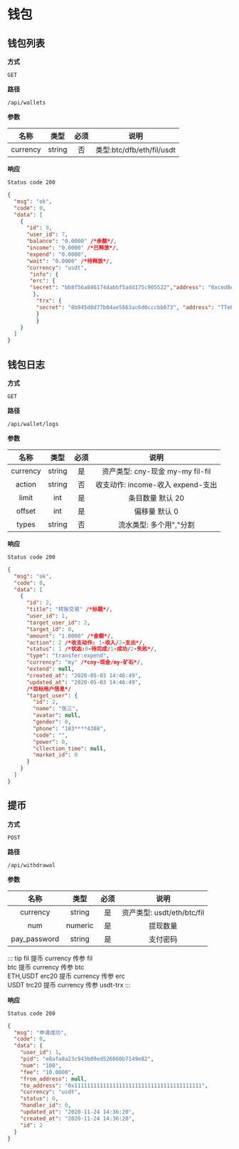 # 钱包

## 钱包列表

**方式**

`GET`

**路径**

`/api/wallets`

**参数**

|   名称   |  类型  | 必须 |           说明            |
| :------: | :----: | :--: | :-----------------------: |
| currency | string |  否  | 类型:btc/dfb/eth/fil/usdt |

**响应**

`Status code 200`

```json
{
  "msg": "ok",
  "code": 0,
  "data": [
    {
      "id": 9,
      "user_id": 7,
      "balance": "0.0000" /*余额*/,
      "income": "0.0000" /*已释放*/,
      "expend": "0.0000",
      "wait": "0.0000" /*待释放*/,
      "currency": "usdt",
       "info": {
       "erc": {
       "secret": "bb8f56a846174dabbf5add175c905522","address": "0xced8eb45263492d26b3d3764e5f8a021b3111b6d"
        },
         "trx": {
         "secret": "0b945d8d77b04ae5863ac6d0cccbb073", "address": "TTeRcHHJ2w3tKPrQA91ZPmT3JprVenCdzZ"
         }
         }
    }
  ]
}
```

## 钱包日志

**方式**

`GET`

**路径**

`/api/wallet/logs`

**参数**

|   名称   |  类型  | 必须 |               说明                |
| :------: | :----: | :--: | :-------------------------------: |
| currency | string |  是  | 资产类型: cny-现金 my-my fil-fil  |
|  action  | string |  否  | 收支动作: income-收入 expend-支出 |
|  limit   |  int   |  是  |         条目数量 默认 20          |
|  offset  |  int   |  是  |           偏移量 默认 0           |
|  types   | string |  否  |      流水类型: 多个用","分割      |

**响应**

`Status code 200`

```json
{
  "msg": "ok",
  "code": 0,
  "data": [
    {
      "id": 2,
      "title": "转账交易" /*标题*/,
      "user_id": 1,
      "target_user_id": 2,
      "target_id": 0,
      "amount": "1.0000" /*金额*/,
      "action": 2 /*收支动作: 1-收入/2-支出*/,
      "status": 1 /*状态:0-待完成/1-成功/2-失败*/,
      "type": "transfer:expend",
      "currency": "my" /*cny-现金/my-矿石*/,
      "extend": null,
      "created_at": "2020-05-03 14:46:49",
      "updated_at": "2020-05-03 14:46:49",
      /*目标用户信息*/
      "target_user": {
        "id": 2,
        "name": "张三",
        "avatar": null,
        "gender": 0,
        "phone": "183****4308",
        "code": "",
        "power": 0,
        "cllection_time": null,
        "market_id": 0
      }
    }
  ]
}
```

## 提币

**方式**

`POST`

**路径**

`/api/withdrawal`

**参数**

|     名称     |  类型   | 必须 |            说明            |
| :----------: | :-----: | :--: | :------------------------: |
|   currency   | string  |  是  | 资产类型: usdt/eth/btc/fil |
|     num      | numeric |  是  |          提现数量          |
| pay_password | string  |  是  |          支付密码          |

::: tip
fil 提币 currency 传参 fil <br/>
btc 提币 currency 传参 btc <br/>
ETH,USDT erc20  提币 currency 传参 erc <br/>
USDT trc20  提币 currency 传参 usdt-trx
:::

**响应**

`Status code 200`

```json
{
  "msg": "申请成功",
  "code": 0,
  "data": {
    "user_id": 1,
    "pid": "e8afa8a23c943b09ed526060b7149e82",
    "num": "100",
    "fee": "10.0000",
    "from_address": null,
    "to_address": "0x1111111111111111111111111111111111111111",
    "currency": "usdt",
    "status": 0,
    "handler_id": 0,
    "updated_at": "2020-11-24 14:36:20",
    "created_at": "2020-11-24 14:36:20",
    "id": 2
  }
}
```
